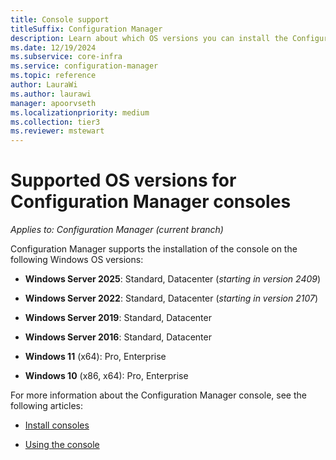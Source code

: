 ```yaml
---
title: Console support
titleSuffix: Configuration Manager
description: Learn about which OS versions you can install the Configuration Manager console.
ms.date: 12/19/2024
ms.subservice: core-infra
ms.service: configuration-manager
ms.topic: reference
author: LauraWi
ms.author: laurawi
manager: apoorvseth
ms.localizationpriority: medium
ms.collection: tier3
ms.reviewer: mstewart
---
```


# Supported OS versions for Configuration Manager consoles

*Applies to: Configuration Manager (current branch)*

Configuration Manager supports the installation of the console on the following Windows OS versions:

- **Windows Server 2025**: Standard, Datacenter (_starting in version 2409_)<!-- 10200029 -->

- **Windows Server 2022**: Standard, Datacenter (_starting in version 2107_)<!-- 10200029 -->

- **Windows Server 2019**: Standard, Datacenter

- **Windows Server 2016**: Standard, Datacenter

- **Windows 11** (x64): Pro, Enterprise

- **Windows 10** (x86, x64): Pro, Enterprise

For more information about the Configuration Manager console, see the following articles:

- [Install consoles](../../servers/deploy/install/install-consoles.md)

- [Using the console](../../servers/manage/admin-console.md)
